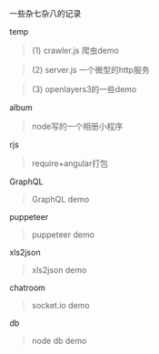一些杂七杂八的记录

 temp     
> 	(1) crawler.js 爬虫demo

> 	(2) server.js 一个微型的http服务 
 
> 	(3) openlayers3的一些demo
	
album  
	
> node写的一个相册小程序

rjs 

> require+angular打包

GraphQL

> GraphQL demo

puppeteer

>puppeteer demo

xls2json

>xls2json demo

chatroom

>socket.io demo

db

>node db demo

